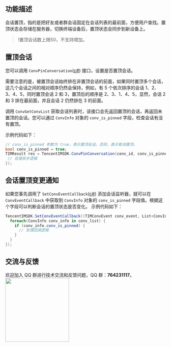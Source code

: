 ## 功能描述
会话置顶，指的是把好友或者群会话固定在会话列表的最前面，方便用户查找。置顶状态会存储在服务器，切换终端设备后，置顶状态会同步到新设备上。

>!置顶会话数上限50，不支持增加。

## 置顶会话
您可以调用 `ConvPinConversation`([c#](https://comm.qq.com/im/doc/unity/zh/api/ConvApi/ConvPinConversation.html)) 接口，设置是否置顶会话。

需要注意的是，被置顶会话始终排在非置顶会话的前面，如果同时置顶多个会话，这几个会话之间的相对顺序仍然会保持，例如，有 5 个依次排序的会话 1、2、3、4、5，同时置顶会话 2 和 3，置顶后的顺序是 2、3、1、4、5，显然，会话 2 和 3 排在最前面，并且会话 2 仍然排在 3 的前面。

调用 `ConvGetConvList` 获取会话列表时，该接口会先返回置顶的会话，再返回未置顶的会话。您可以通过 `ConvInfo` 对象的 `conv_is_pinned` 字段，检查会话有没有置顶。

示例代码如下：


```c#
// conv_is_pinned 参数为 true，表示置顶会话，否则，表示取消置顶。
bool conv_is_pinned = true;
TIMResult res = TencentIMSDK.ConvPinConversation(conv_id, conv_is_pinned, (int code, string desc, string user_data)=>{
 // 处理异步逻辑
});
```


## 会话置顶变更通知
如果您事先调用了 `SetConvEventCallback`([c#](https://comm.qq.com/im/doc/unity/zh/api/SDKRegisteringCallback/SetConvEventCallback.html)) 添加会话监听器，就可以在 `ConvEventCallback` 中获取到 `ConvInfo` 对象的 `conv_is_pinned` 字段值。根据这个字段可以判断会话的置顶状态是否变化。
示例代码如下：

```c#
TencentIMSDK.SetConvEventCallback((TIMConvEvent conv_event, List<ConvInfo> conv_list, string user_data)=>{
  foreach(ConvInfo conv_info in conv_list) {
    if (conv_info.conv_is_pinned) {
      // 处理回调逻辑
    }
  }
});
```


## 交流与反馈

欢迎加入 QQ 群进行技术交流和反馈问题，QQ 群：**764231117**。
<img style="width: 200px; max-width: inherit;" src="https://qcloudimg.tencent-cloud.cn/raw/0a958e8572783faf746ea3233781322c.jpg" />



